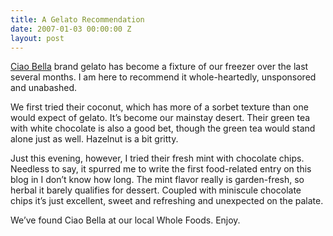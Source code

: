 ```yaml
---
title: A Gelato Recommendation
date: 2007-01-03 00:00:00 Z
layout: post
---
```


[Ciao Bella](http://www.ciaobellagelato.com/) brand gelato has become a fixture of our freezer over the last several months. I am here to recommend it whole-heartedly, unsponsored and unabashed.

We first tried their coconut, which has more of a sorbet texture than one would expect of gelato. It’s become our mainstay desert. Their green tea with white chocolate is also a good bet, though the green tea would stand alone just as well. Hazelnut is a bit gritty.

Just this evening, however, I tried their fresh mint with chocolate chips. Needless to say, it spurred me to write the first food-related entry on this blog in I don’t know how long. The mint flavor really is garden-fresh, so herbal it barely qualifies for dessert. Coupled with miniscule chocolate chips it’s just excellent, sweet and refreshing and unexpected on the palate.

We’ve found Ciao Bella at our local Whole Foods. Enjoy.

